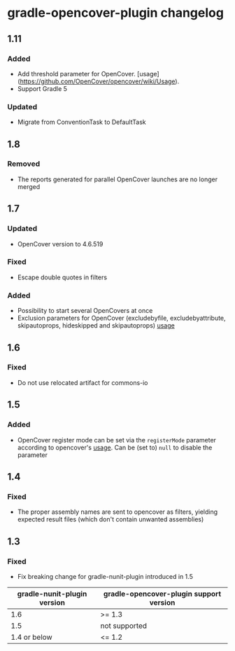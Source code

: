 # gradle-opencover-plugin changelog

## 1.11
### Added
* Add threshold parameter for OpenCover. [usage] (https://github.com/OpenCover/opencover/wiki/Usage).
* Support Gradle 5

### Updated
* Migrate from ConventionTask to DefaultTask

## 1.8

### Removed
* The reports generated for parallel OpenCover launches are no longer merged

## 1.7

### Updated
* OpenCover version to 4.6.519

### Fixed
* Escape double quotes in filters

### Added
* Possibility to start several OpenCovers at once
* Exclusion parameters for OpenCover (excludebyfile, excludebyattribute, skipautoprops, hideskipped and skipautoprops)
[usage](https://github.com/OpenCover/opencover/wiki/Usage)

## 1.6
### Fixed
* Do not use relocated artifact for commons-io

## 1.5
### Added
* OpenCover register mode can be set via the `registerMode` parameter according to opencover's [usage](https://github.com/OpenCover/opencover/wiki/Usage). Can be (set to) `null` to disable the parameter

## 1.4
### Fixed
* The proper assembly names are sent to opencover as filters, yielding
expected result files (which don't contain unwanted assemblies)

## 1.3
### Fixed
* Fix breaking change for gradle-nunit-plugin introduced in 1.5

gradle-nunit-plugin version | gradle-opencover-plugin support version
--- | ----------------------
1.6 | >= 1.3
1.5 | not supported
1.4 or below | <= 1.2
